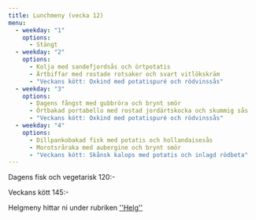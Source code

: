 ```yaml
---
title: Lunchmeny (vecka 12)
menu:
  - weekday: "1"
    options:
      - Stängt
  - weekday: "2"
    options:
      - Kolja med sandefjordsås och örtpotatis
      - Ärtbiffar med rostade rotsaker och svart vitlökskräm
      - "Veckans kött: Oxkind med potatispuré och rödvinssås"
  - weekday: "3"
    options:
      - Dagens fångst med gubbröra och brynt smör
      - Örtbakad portabello med rostad jordärtskocka och skummig sås
      - "Veckans kött: Oxkind med potatispuré och rödvinssås"
  - weekday: "4"
    options:
      - Dillpankobakad fisk med potatis och hollandaisesås
      - Morotsråraka med aubergine och brynt smör
      - "Veckans kött: Skånsk kalops med potatis och inlagd rödbeta"
---
```

Dagens fisk och vegetarisk 120:-

Veckans kött 145:-



Helgmeny hittar ni under rubriken [''Helg''](https://www.restaurangstoraholm.se/helg?i=2)